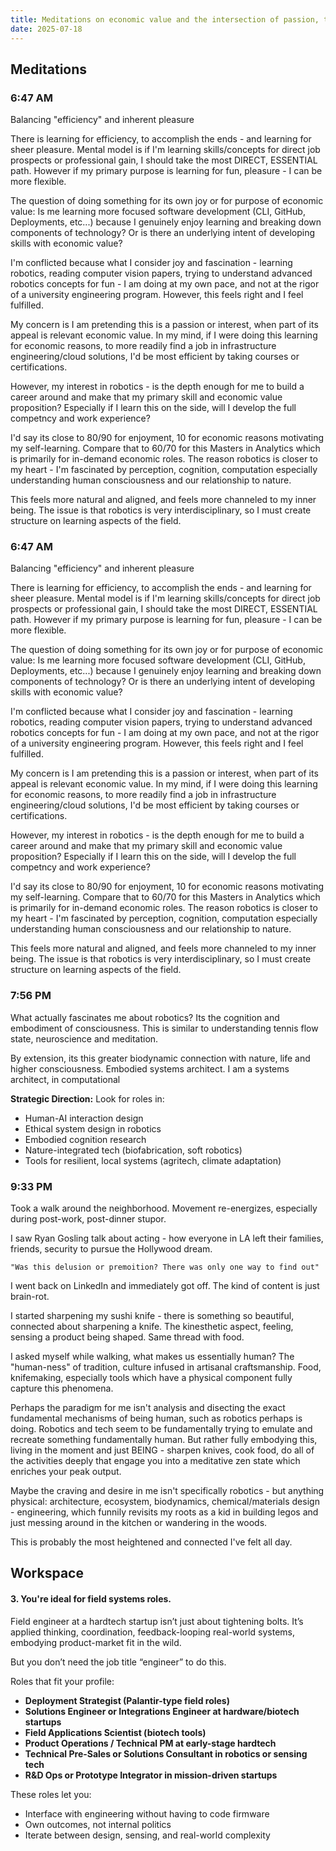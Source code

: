 ```yaml
---
title: Meditations on economic value and the intersection of passion, through a lens of robotics
date: 2025-07-18
---
```


## Meditations

### 6:47 AM
Balancing "efficiency" and inherent pleasure

There is learning for efficiency, to accomplish the ends - and learning for sheer pleasure. Mental model is if I'm learning skills/concepts for direct job prospects or professional gain, I should take the most DIRECT, ESSENTIAL path. However if my primary purpose is learning for fun, pleasure - I can be more flexible. 

The question of doing something for its own joy or for purpose of economic value:
Is me learning more focused software development (CLI, GitHub, Deployments, etc...) because I genuinely enjoy learning and breaking down components of technology? Or is there an underlying intent of developing skills with economic value?

I'm conflicted because what I consider joy and fascination - learning robotics, reading computer vision papers, trying to understand advanced robotics concepts for fun - I am doing at my own pace, and not at the rigor of a university engineering program. However, this feels right and I feel fulfilled. 

My concern is I am pretending this is a passion or interest, when part of its appeal is relevant economic value. In my mind, if I were doing this learning for economic reasons, to more readily find a job in infrastructure engineering/cloud solutions, I'd be most efficient by taking courses or certifications. 

However, my interest in robotics - is the depth enough for me to build a career around and make that my primary skill and economic value proposition? Especially if I learn this on the side, will I develop the full competncy and work experience? 

I'd say its close to 80/90 for enjoyment, 10 for economic reasons motivating my self-learning. Compare that to 60/70 for this Masters in Analytics which is primarily for in-demand economic roles. The reason robotics is closer to my heart - I'm fascinated by perception, cognition, computation especially understanding human consciousness and our relationship to nature.

This feels more natural and aligned, and feels more channeled to my inner being. The issue is that robotics is very interdisciplinary, so I must create structure on learning aspects of the field.

### 6:47 AM
Balancing "efficiency" and inherent pleasure

There is learning for efficiency, to accomplish the ends - and learning for sheer pleasure. Mental model is if I'm learning skills/concepts for direct job prospects or professional gain, I should take the most DIRECT, ESSENTIAL path. However if my primary purpose is learning for fun, pleasure - I can be more flexible. 

The question of doing something for its own joy or for purpose of economic value:
Is me learning more focused software development (CLI, GitHub, Deployments, etc...) because I genuinely enjoy learning and breaking down components of technology? Or is there an underlying intent of developing skills with economic value?

I'm conflicted because what I consider joy and fascination - learning robotics, reading computer vision papers, trying to understand advanced robotics concepts for fun - I am doing at my own pace, and not at the rigor of a university engineering program. However, this feels right and I feel fulfilled. 

My concern is I am pretending this is a passion or interest, when part of its appeal is relevant economic value. In my mind, if I were doing this learning for economic reasons, to more readily find a job in infrastructure engineering/cloud solutions, I'd be most efficient by taking courses or certifications. 

However, my interest in robotics - is the depth enough for me to build a career around and make that my primary skill and economic value proposition? Especially if I learn this on the side, will I develop the full competncy and work experience? 

I'd say its close to 80/90 for enjoyment, 10 for economic reasons motivating my self-learning. Compare that to 60/70 for this Masters in Analytics which is primarily for in-demand economic roles. The reason robotics is closer to my heart - I'm fascinated by perception, cognition, computation especially understanding human consciousness and our relationship to nature.

This feels more natural and aligned, and feels more channeled to my inner being. The issue is that robotics is very interdisciplinary, so I must create structure on learning aspects of the field. 

### 7:56 PM
What actually fascinates me about robotics? Its the cognition and embodiment of consciousness. This is similar to understanding tennis flow state, neuroscience and meditation. 

By extension, its this greater biodynamic connection with nature, life and higher consciousness. Embodied systems architect. I am a systems architect, in computational 

**Strategic Direction:** Look for roles in:

- Human-AI interaction design
- Ethical system design in robotics
- Embodied cognition research
- Nature-integrated tech (biofabrication, soft robotics)
- Tools for resilient, local systems (agritech, climate adaptation)


### 9:33 PM
Took a walk around the neighborhood. Movement re-energizes, especially during post-work, post-dinner stupor. 

I saw Ryan Gosling talk about acting - how everyone in LA left their families, friends, security to pursue the Hollywood dream. 

```
"Was this delusion or premoition? There was only one way to find out"
```


I went back on LinkedIn and immediately got off. The kind of content is just brain-rot. 

I started sharpening my sushi knife - there is something so beautiful, connected about sharpening a knife. The kinesthetic aspect, feeling, sensing a product being shaped. Same thread with food.

I asked myself while walking, what makes us essentially human? The "human-ness" of tradition, culture infused in artisanal craftsmanship. Food, knifemaking, especially tools which have a physical component fully capture this phenomena. 

Perhaps the paradigm for me isn't analysis and disecting the exact fundamental mechanisms of being human, such as robotics perhaps is doing. Robotics and tech seem to be fundamentally trying to emulate and recreate something fundamentally human. But rather fully embodying this, living in the moment and just BEING - sharpen knives, cook food, do all of the activities deeply that engage you into a meditative zen state which enriches your peak output. 

Maybe the craving and desire in me isn't specifically robotics - but anything physical: architecture, ecosystem, biodynamics, chemical/materials design - engineering, which funnily revisits my roots as a kid in building legos and just messing around in the kitchen or wandering in the woods. 

This is probably the most heightened and connected I've felt all day. 

## Workspace

#### 3. **You're ideal for field systems roles.**

Field engineer at a hardtech startup isn’t just about tightening bolts. It’s applied thinking, coordination, feedback-looping real-world systems, embodying product-market fit in the wild.

But you don’t need the job title “engineer” to do this.

Roles that fit your profile:
- **Deployment Strategist (Palantir-type field roles)**
- **Solutions Engineer or Integrations Engineer at hardware/biotech startups**
- **Field Applications Scientist (biotech tools)**
- **Product Operations / Technical PM at early-stage hardtech**
- **Technical Pre-Sales or Solutions Consultant in robotics or sensing tech**
- **R&D Ops or Prototype Integrator in mission-driven startups**

These roles let you:
- Interface with engineering without having to code firmware
- Own outcomes, not internal politics
- Iterate between design, sensing, and real-world complexity